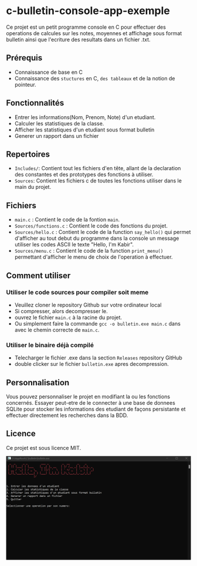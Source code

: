 # c-bulletin-console-app-exemple

Ce projet est un petit programme console en C pour effectuer des operations de calcules sur les notes, moyennes et affichage sous format bulletin ainsi que l'ecriture des resultats dans un fichier .txt.

## Prérequis

- Connaissance de base en C
- Connaissance des `stuctures` en C, `des tableaux` et de la notion de pointeur.

## Fonctionnalités

- Entrer les informations(Nom, Prenom, Note) d'un etudiant.
- Calculer les statistiques de la classe.
- Afficher les statistiques d'un etudiant sous format bulletin
- Generer un rapport dans un fichier

## Repertoires

- `Includes/`: Contient tout les fichiers d'en tête, allant de la declaration des constantes et des prototypes des fonctions à utiliser.
- `Sources`: Contient les fichiers c de toutes les fonctions utiliser dans le main du projet.

## Fichiers

- `main.c` : Contient le code de la fontion `main`.
- `Sources/functions.c` : Contient le code des fonctions du projet.
- `Sources/hello.c` : Contient le code de la function `say_hello()` qui permet d'afficher au tout debut du programme dans la console un message utiliser les codes ASCII le texte "Hello, I'm Kabir".
- `Sources/menu.c` : Contient le code de la function `print_menu()` permettant d'afficher le menu de choix de l'operation à effectuer.

## Comment utiliser

### Utiliser le code sources pour compiler soit meme

- Veuillez cloner le repository Github sur votre ordinateur local
- Si compresser, alors decompresser le.
- ouvrez le fichier `main.c` à la racine du projet.
- Ou simplement faire la commande `gcc -o bulletin.exe main.c` dans avec le chemin correcte de `main.c`.

### Utiliser le binaire déjà compilé

- Telecharger le fichier .exe dans la section `Releases` repository GitHub
- double clicker sur le fichier `bulletin.exe` apres decompression.

## Personnalisation

Vous pouvez personnaliser le projet en modifiant la ou les fonctions concernés.
Essayer peut-etre de le connecter à une base de donnees SQLite pour stocker les informations des etudiant de façons persistante et effectuer directement les recherches dans la BDD.

## Licence

Ce projet est sous licence MIT.

![Screenshot](screenshot.png)
